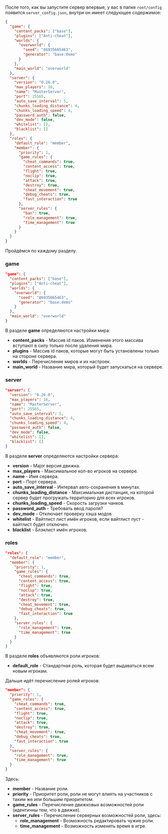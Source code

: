 После того, как вы запустите сервер впервые, у вас в папке `root/config` появится `server_config.json`, внутри он имеет следующее содержимое:

```json
{
  "game": {
    "content_packs": ["base"],
    "plugins": ["Anti-cheat"],
    "worlds": {
      "overworld": {
        "seed": "86935665463",
        "generator": "base:demo"
      }
    },
    "main_world": "overworld"
  },
  "server": {
    "version": "0.26.0",
    "max_players": 16,
    "name": "MasterServer",
    "port": 25565,
    "auto_save_interval": 5,
    "chunks_loading_distance": 4,
    "chunks_loading_speed": 4,
    "password_auth": false,
    "dev_mode": false,
    "whitelist": [],
    "blacklist": []
  },
  "roles": {
    "default_role": "member",
    "member": {
      "priority": 1,
      "game_rules": {
        "cheat_commands": true,
        "content_access": true,
        "flight": true,
        "noclip": true,
        "attack": true,
        "destroy": true,
        "cheat_movement": true,
        "debug_cheats": true,
        "fast_interaction": true
      },
      "server_rules": {
        "ban": true,
        "role_management": true,
        "time_management": true
      }
    }
  }
}
```

Пройдёмся по каждому разделу.

### game

```json
"game": {
  "content_packs": ["base"],
  "plugins": ["Anti-cheat"],
  "worlds": {
    "overworld": {
      "seed": "86935665463",
      "generator": "base:demo"
    }
  },
  "main_world": "overworld"
}
```

В разделе **game** определяются настройки мира:
- **content_packs** - Массив id паков. Изменения этого массива вступают в силу только после удаления мира.
- **plugins** - Массив id паков, которые могут быть установлены только на стороне сервера. 
- **worlds** - Перечисление миров и их настроек.
- **main_world** - Название мира, который будет запускаться на сервере.

### server

```json
"server": {
  "version": "0.26.0",
  "max_players": 16,
  "name": "MasterServer",
  "port": 25565,
  "auto_save_interval": 5,
  "chunks_loading_distance": 4,
  "chunks_loading_speed": 4,
  "password_auth": false,
  "dev_mode": false,
  "whitelist": [],
  "blacklist": []
}
```

В разделе **server** определяются настройки сервера:
- **version** - Major версия движка.
- **max_players** - Максимальное кол-во игроков на сервере.
- **name** - Имя сервера.
- **port** - Порт сервера.
- **auto_save_interval** - Интервал авто-сохранения в минутах.
- **chunks_loading_distance** - Максимальная дистанция, на которой сервер будет прогружать территорию для всех игроков.
- **chunks_loading_speed** - Скорость загрузки чанков.
- **password_auth** - Требовать ввод пароля?
- **dev_mode** - Отключает проверку хэша модов
- **whitelist** - Вайтлист лист имён игроков, если вайтлист пуст - вайтлист будет отключен.
- **blacklist** - Блэклист имён игроков.

### roles

```json
"roles": {
  "default_role": "member",
  "member": {
    "priority": 1,
    "game_rules": {
      "cheat_commands": true,
      "content_access": true,
      "flight": true,
      "noclip": true,
      "attack": true,
      "destroy": true,
      "cheat_movement": true,
      "debug_cheats": true,
      "fast_interaction": true
    },
    "server_rules": {
      "role_management": true,
      "time_management": true
    }
  }
}
```

В разделе **roles** объявляются роли игроков:
- **default_role** - Стандартная роль, которая будет выдаваться всем новым игрокам.

Дальше идёт перечисление ролей игроков:

```json
"member": {
  "priority": 1,
  "game_rules": {
    "cheat_commands": true,
    "content_access": true,
    "flight": true,
    "noclip": true,
    "attack": true,
    "destroy": true,
    "cheat_movement": true,
    "debug_cheats": true,
    "fast_interaction": true
  },
  "server_rules": {
    "role_management": true,
    "time_management": true
  }
}
```

Здесь:
- **member** - Название роли.
- **priority** - Приоритет роли, роли не могут влиять на участников с таким же или большим приоритетом.
- **game_rules** - Перечисление движковых возможностей роли (идентичны тем, что в движке).
- **server_rules** - Перечисление серверных возможностей роли, здесь:
  - **role_management** - Возможность редактировать чужие роли.
  - **time_management** - Возможность изменять время в игре.
